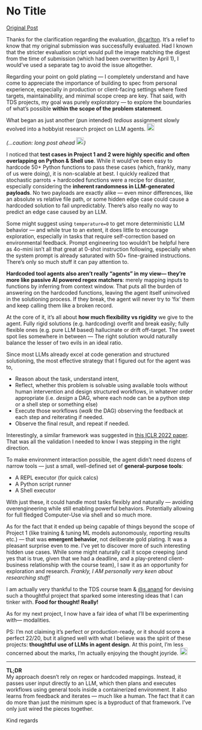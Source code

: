 # No Title

[Original Post](https://discourse.onlinedegree.iitm.ac.in/t/171141/289)

<p>Thanks for the clarification regarding the evaluation, <a class="mention" href="/u/carlton">@carlton</a>. It’s a relief to know that my original submission was successfully evaluated. Had I known that the stricter evaluation script would pull the image matching the digest from the time of submission (which had been overwritten by April 1), I would’ve used a separate tag to avoid the issue altogether.</p>
<p>Regarding your point on gold plating — I completely understand and have come to appreciate the importance of building to spec from personal experience, especially in production or client-facing settings where fixed targets, maintainability, and minimal scope creep are key. That said, with TDS projects, my goal was purely exploratory — to explore the boundaries of what’s possible <strong>within the scope of the problem statement</strong>.</p>
<p>What began as just another (pun intended) <em>tedious</em> assignment slowly evolved into a hobbyist research project on LLM agents. <img src="https://emoji.discourse-cdn.com/google/grinning_face_with_smiling_eyes.png?v=14" title=":grinning_face_with_smiling_eyes:" class="emoji" alt=":grinning_face_with_smiling_eyes:" loading="lazy" width="20" height="20"></p>
<p><em>(…caution: long post ahead <img src="https://emoji.discourse-cdn.com/google/sweat_smile.png?v=14" title=":sweat_smile:" class="emoji" alt=":sweat_smile:" loading="lazy" width="20" height="20">)</em></p>
<p>I noticed that <strong>test cases in Project 1 and 2 were highly specific and often overlapping on Python &amp; Shell use</strong>. While it would’ve been easy to hardcode 50+ Python functions to pass these cases (which, frankly, many of us were doing), it is non-scalable at best. I quickly realized that stochastic parrots + hardcoded functions were a recipe for disaster, especially considering the <strong>inherent randomness in LLM-generated payloads</strong>. No two payloads are exactly alike — even minor differences, like an absolute vs relative file path, or some hidden edge case could cause a hardcoded solution to fail unpredictably. There’s also really no way to predict an edge case caused by an LLM.</p>
<p>Some might suggest using <code>temperature=0</code> to get more deterministic LLM behavior — and while true to an extent, it does little to encourage exploration, especially in tasks that require self-correction based on environmental feedback. Prompt engineering too wouldn’t be helpful here as 4o-mini isn’t all that great at 0-shot instruction following, especially when the system prompt is already saturated with 50+ fine-grained instructions. There’s only so much stuff it can pay attention to.</p>
<p><strong>Hardcoded tool agents also aren’t really “agents” in my view— they’re more like passive AI powered regex matchers</strong>: merely mapping inputs to functions by inferring from context window. That puts all the burden of answering on the hardcoded functions, leaving the agent itself uninvolved in the solutioning process. If they break, the agent will never try to ‘fix’ them and keep calling them like a broken record.</p>
<p>At the core of it, it’s all about <strong>how much flexibility vs rigidity</strong> we give to the agent. Fully rigid solutions (e.g. hardcoding) overfit and break easily; fully flexible ones (e.g. pure LLM based) hallucinate or drift off-target. The sweet spot lies somewhere in between — The right solution would naturally balance the lesser of two evils in an ideal ratio.</p>
<p>Since most LLMs already excel at code generation and structured solutioning, the most effective strategy that I figured out for the agent was to,</p>
<ul>
<li>Reason about the task, understand intent,</li>
<li>Reflect, whether this problem is solvable using available tools without human intervention and design structured workflows, in whatever order appropriate (i.e. <em>design</em> a DAG, where each node can be a python step or a shell step or something else)</li>
<li>Execute those workflows (<em>walk</em> the DAG) observing the feedback at each step and reiterating if needed.</li>
<li>Observe the final result, and repeat if needed.</li>
</ul>
<p>Interestingly, a similar framework was suggested in <a href="https://arxiv.org/abs/2210.03629" rel="noopener nofollow ugc">this ICLR 2022 paper</a>. That was all the validation I needed to know I was stepping in the right direction.</p>
<p>To make environment interaction possible, the agent didn’t need dozens of narrow tools — just a small, well-defined set of <strong>general-purpose tools</strong>:</p>
<ul>
<li>A REPL executor (for quick calcs)</li>
<li>A Python script runner</li>
<li>A Shell executor</li>
</ul>
<p>With just these, it could handle most tasks flexibly and naturally — avoiding overengineering while still enabling powerful behaviors. Potentially allowing for full fledged Computer-Use via shell and so much more.</p>
<p>As for the fact that it ended up being capable of things beyond the scope of Project 1 (like training &amp; tuning ML models autonomously, reporting results etc.) — that was <strong>emergent behavior</strong>, not deliberate gold plating. It was a pleasant surprise even to me. I’ve yet to discover more of such interesting hidden use cases. While some might naturally call it scope creeping (and yes that is true, given that we had a deadline, and a play-pretend client-business relationship with the course team), I saw it as an opportunity for exploration and research. <em>Frankly, I AM personally very keen about researching stuff!</em></p>
<p>I am actually very thankful to the TDS course team &amp; <a class="mention" href="/u/s.anand">@s.anand</a> for devising such a thoughtful project that sparked some interesting ideas that I can tinker with. <strong>Food for thought! Really!</strong></p>
<p>As for my next project, I now have a fair idea of what I’ll be experimenting with— modalities.</p>
<p>PS: I’m not claiming it’s perfect or production-ready, or it should score a perfect 22/20, but it aligned well with what I believe was the spirit of these projects: <strong>thoughtful use of LLMs in agent design</strong>. At this point, I’m less concerned about the marks, I’m actually enjoying the thought joyride. <img src="https://emoji.discourse-cdn.com/google/grinning_face_with_smiling_eyes.png?v=14" title=":grinning_face_with_smiling_eyes:" class="emoji" alt=":grinning_face_with_smiling_eyes:" loading="lazy" width="20" height="20"></p>
<hr>
<p><strong>TL;DR</strong><br>
My approach doesn’t rely on regex or hardcoded mappings. Instead, it passes user input directly to an LLM, which then plans and executes workflows using general tools inside a containerized environment. It also learns from feedback and iterates — much like a human. The fact that it can do more than just the minimum spec is a byproduct of that framework. I’ve only just wired the pieces together.</p>
<p>Kind regards</p>